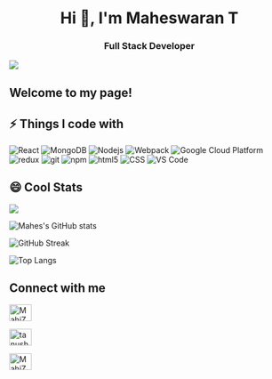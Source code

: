  <h1 align="center">Hi 👋, I'm Maheswaran T</h1>
<h3 align="center">Full Stack Developer</h3>

<p align="left"> <img src="https://cdn.dribbble.com/users/1068771/screenshots/14225432/media/0da8c461ba3920a8c827d864a6e051ed.jpg?compress=1&resize=1200x900&vertical=top" /> </p>

<h2>Welcome to my page! </h2>
<!-- </br> I'm Maheswaran , Fullstack developer with the right mix of Functional programming from <img src="https://flagcdn.com/in.svg" width="18"/> <b>Chennai, Tamil Nadu.</b>  -->
<!-- <br/>Goal driven person who loves to live on the bleeding edge of technology and passionate about learning and teaching web development.</p>
 -->
<h2>⚡ Things I code with </h2>

<p>
  <img alt="React" src="https://img.shields.io/badge/-React-45b8d8?style=flat-square&logo=react&logoColor=white" />
  <img alt="MongoDB" src="https://img.shields.io/badge/-MongoDB-13aa52?style=flat-square&logo=mongodb&logoColor=white" />
  <img alt="Nodejs" src="https://img.shields.io/badge/-Nodejs-43853d?style=flat-square&logo=Node.js&logoColor=white" />
  <img alt="Webpack" src="https://img.shields.io/badge/-Webpack-8DD6F9?style=flat-square&logo=webpack&logoColor=white" /> 
  <img alt="Google Cloud Platform" src="https://img.shields.io/badge/-Google_Cloud_Platform-1a73e8?style=flat-square&logo=google-cloud&logoColor=white" />
  <img alt="redux" src="https://img.shields.io/badge/-Redux-764ABC?style=flat-square&logo=redux&logoColor=white" />
  <img alt="git" src="https://img.shields.io/badge/-Git-F05032?style=flat-square&logo=git&logoColor=white" />
  <img alt="npm" src="https://img.shields.io/badge/-NPM-CB3837?style=flat-square&logo=npm&logoColor=white" />
  <img alt="html5" src="https://img.shields.io/badge/-HTML5-E34F26?style=flat-square&logo=html5&logoColor=white" />
  <img alt="CSS" src="https://img.shields.io/badge/-CSS-764ABC?style=flat-square&logo=CSS3&logoColor=white" />
  <img alt="VS Code" src="https://img.shields.io/badge/-VS_Code-007ACC?style=flat-square&logo=visual-studio-code&logoColor=white" /> 
</p>

<h2> 😄 Cool Stats </h2>

<img src="https://komarev.com/ghpvc/?username=MahiZhan1606&label=Profile+Views&style=flat-square&color=ff69b4" />

![Mahes's GitHub stats](https://github-readme-stats.vercel.app/api?username=MahiZhan1606&show_icons=true&theme=radical)

![GitHub Streak](https://github-readme-streak-stats.herokuapp.com/?user=MahiZhan1606&theme=radical)

![Top Langs](https://github-readme-stats.vercel.app/api/top-langs/?username=MahiZhan1606&layout=compact&theme=radical&langs_count=6)

<!-- <h3>Where to find me</h3> -->
<!-- <p> -->
<!-- <a href="https://github.com/ragavkumarv" target="_blank"><img alt="Github" src="https://img.shields.io/badge/GitHub-%2312100E.svg?&style=for-the-badge&logo=Github&logoColor=white" /></a> -->
<!-- </p> -->

<h2 align="left">Connect with me</h2>
<p align="left">
<a href="https://twitter.com/IamMahes_FSDev" target="blank"><img align="center" src="https://raw.githubusercontent.com/rahuldkjain/github-profile-readme-generator/master/src/images/icons/Social/twitter.svg" alt="MahiZhan1606" height="30" width="40" /></a>
 
<a href="https://www.linkedin.com/in/Maheswaran-T/" target="blank"><img align="center" src="https://raw.githubusercontent.com/rahuldkjain/github-profile-readme-generator/master/src/images/icons/Social/linked-in-alt.svg" alt="tanush-savadi-2161181b1" height="30" width="40" /></a>
 
<a href="https://www.instagram.com/iam_mahes_fsdev/" target="blank"><img align="center" src="https://raw.githubusercontent.com/rahuldkjain/github-profile-readme-generator/master/src/images/icons/Social/instagram.svg" alt="MahiZhan1606" height="30" width="40" /></a>
</p>
